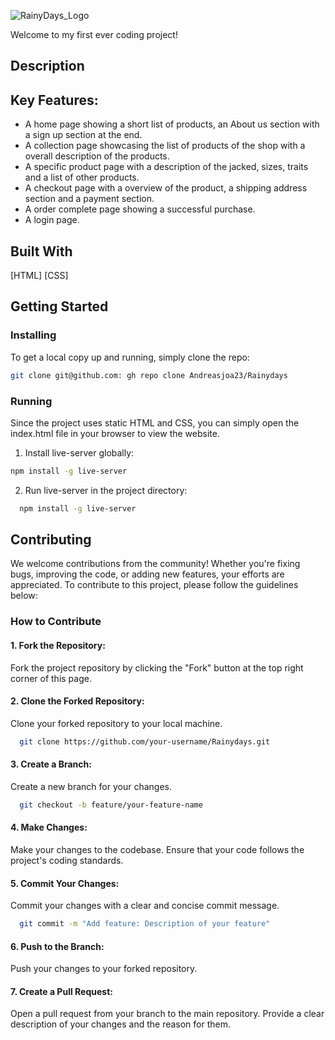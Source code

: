 ![RainyDays_Logo](https://github.com/Andreasjoa23/Rainydays/assets/147412848/473feae5-71de-410c-b7c8-f622adbe2370)

Welcome to my first ever coding project!

## Description

## Key Features:
* A home page showing a short list of products, an About us section with a sign up section at the end.
* A collection page showcasing the list of products of the shop with a overall description of the products.
* A specific product page with a description of the jacked, sizes, traits and a list of other products.
* A checkout page with a overview of the product, a shipping address section and a payment section.
* A order complete page showing a successful purchase.
* A login page.

## Built With
[HTML]
[CSS]

## Getting Started
  ### Installing

  To get a local copy up and running, simply clone the repo:
  ```bash
  git clone git@github.com: gh repo clone Andreasjoa23/Rainydays
  ```
  ### Running
  Since the project uses static HTML and CSS, you can simply open the index.html file in your browser to view the website.
  1. Install live-server globally:
  ```bash
  npm install -g live-server
  ```
  2. Run live-server in the project directory:
  ```bash
    npm install -g live-server
  ```

## Contributing
  We welcome contributions from the community! Whether you're fixing bugs, improving the code, or adding new features, your efforts are appreciated. To contribute to this project, please follow the guidelines below:

  ### How to Contribute
  
  #### 1. Fork the Repository:
  Fork the project repository by clicking the "Fork" button at the top right corner of this page.
  
  #### 2. Clone the Forked Repository: 
   Clone your forked repository to your local machine.

  ```bash
    git clone https://github.com/your-username/Rainydays.git
  ```

  #### 3. Create a Branch:
  Create a new branch for your changes.
   
  ```bash
    git checkout -b feature/your-feature-name
  ```
  
  #### 4. Make Changes:
  Make your changes to the codebase. Ensure that your code follows the project's coding standards.
  
  #### 5. Commit Your Changes:
  Commit your changes with a clear and concise commit message.
  
  ```bash
    git commit -m "Add feature: Description of your feature"
  ```

  #### 6. Push to the Branch: 
  Push your changes to your forked repository.

  #### 7. Create a Pull Request: 
  Open a pull request from your branch to the main repository. Provide a clear description of your changes and the reason for them.
